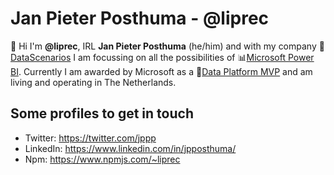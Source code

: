 # Jan Pieter Posthuma - @liprec

👋 Hi I'm **@liprec**, IRL **Jan Pieter Posthuma** (he/him) and with my company 🏢[DataScenarios](https://datascenarios.nl) I am focussing on all the possibilities of 📊[Microsoft Power BI](https://powerbi.com). Currently I am awarded by Microsoft as a 💎[Data Platform MVP](https://mvp.microsoft.com/en-us/PublicProfile/5003419) and am living and operating in The Netherlands.


## Some profiles to get in touch

- Twitter: https://twitter.com/jppp
- LinkedIn: https://www.linkedin.com/in/jpposthuma/
- Npm: https://www.npmjs.com/~liprec
